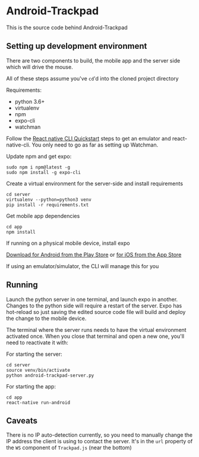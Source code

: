 # Android-Trackpad

This is the source code behind Android-Trackpad

## Setting up development environment

There are two components to build, the mobile app and the server side
which will drive the mouse.

All of these steps assume you've `cd`'d into the cloned project directory

Requirements:
  * python 3.6+
  * virtualenv
  * npm
  * expo-cli
  * watchman

Follow the [React native CLI Quickstart](http://facebook.github.io/react-native/docs/getting-started.html)
steps to get an emulator and react-native-cli. You only need to go as far
as setting up Watchman.

Update npm and get expo:

    sudo npm i npm@latest -g
    sudo npm install -g expo-cli

Create a virtual environment for the server-side and install requirements

    cd server
    virtualenv --python=python3 venv
    pip install -r requirements.txt

Get mobile app dependencies

    cd app
    npm install

If running on a physical mobile device, install expo

[Download for Android from the Play Store](https://play.google.com/store/apps/details?id=host.exp.exponent)
or [for iOS from the App Store](https://itunes.com/apps/exponent)

If using an emulator/simulator, the CLI will manage this for you

## Running

Launch the python server in one terminal, and launch expo in another.
Changes to the python side will require a restart of the server.
Expo has hot-reload so just saving the edited source code file will
build and deploy the change to the mobile device.

The terminal where the server runs needs to have the virtual environment
activated once. When you close that terminal and open a new one, you'll
need to reactivate it with:

For starting the server:

    cd server
    source venv/bin/activate
    python android-trackpad-server.py


For starting the app:

    cd app
    react-native run-android


## Caveats

There is no IP auto-detection currently, so you need to manually change
the IP address the client is using to contact the server. It's in the `url`
property of the `WS` component of `Trackpad.js` (near the bottom)
